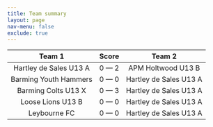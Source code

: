 ```yaml
---
title: Team summary
layout: page
nav-menu: false
exclude: true
---
```




|         Team 1         |    Score    |         Team 2         |
|:----------------------:|:-----------:|:----------------------:|
| Hartley de Sales U13 A | 0 &mdash; 2 |   APM Holtwood U13 B   |
| Barming Youth Hammers  | 0 &mdash; 0 | Hartley de Sales U13 A |
|  Barming Colts U13 X   | 0 &mdash; 3 | Hartley de Sales U13 A |
|   Loose Lions U13 B    | 0 &mdash; 0 | Hartley de Sales U13 A |
|      Leybourne FC      | 0 &mdash; 0 | Hartley de Sales U13 A |

 <br /><br /><br />